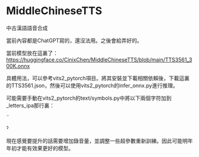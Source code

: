# MiddleChineseTTS
中古漢語語音合成

當前內容都是ChatGPT寫的，還沒法用。之後會給弄好的。

當前模型放在這裏了：https://huggingface.co/CinixChen/MiddleChineseTTS/blob/main/TTS3561_300K.onnx

具體用法，可以參考vits2_pytorch項目。將其安裝並下載相關依賴後，下載這裏的TTS3561.json，然後可以使用vits2_pytorch的infer_onnx.py進行推理。

可能需要手動在vits2_pytorch的text/symbols.py中將以下兩個字符加到_letters_ipa那行裏：

̈

ˀ

現在感覺要提升的話需要增加錄音量，並調整一些超參數重新訓練。因此可能明年年初才能有效果更好的模型。
